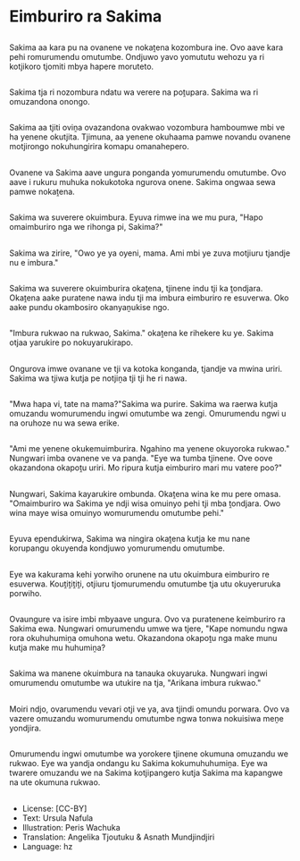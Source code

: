 # Eimburiro ra Sakima

##
Sakima aa kara pu na ovanene ve nokaṱena kozombura ine. Ovo aave kara pehi romurumendu omutumbe. Ondjuwo yavo yomututu wehozu ya ri kotjikoro tjomiti mbya hapere moruteto.

##
Sakima tja ri nozombura ndatu wa verere na poṱupara. Sakima wa ri omuzandona onongo.

##
Sakima aa tjiti oviṋa ovazandona ovakwao vozombura hamboumwe mbi ve ha yenene okutjita. Tjimuna, aa yenene okuhaama pamwe novandu ovanene motjirongo nokuhungirira komapu omanahepero.

##
Ovanene va Sakima aave ungura ponganda yomurumendu omutumbe. Ovo aave i rukuru muhuka nokukotoka ngurova onene. Sakima ongwaa sewa pamwe nokaṱena.

##
Sakima wa suverere okuimbura. Eyuva rimwe ina we mu pura, "Hapo omaimburiro nga we rihonga pi, Sakima?"

##
Sakima wa zirire, "Owo ye ya oyeni, mama. Ami mbi ye zuva motjiuru tjandje nu e imbura."

##
Sakima wa suverere okuimburira okaṱena, tjinene indu tji ka ṱondjara. Okaṱena aake puratene nawa indu tji ma imbura eimburiro re esuverwa. Oko aake pundu okambosiro okanyaṋukise ngo.

##
"Imbura rukwao na rukwao, Sakima." okaṱena ke rihekere ku ye. Sakima otjaa yarukire po nokuyarukirapo.

##
Ongurova imwe ovanane ve tji va kotoka konganda, tjandje va mwina uriri. Sakima wa tjiwa kutja pe notjiṋa tji tji he ri nawa.

##
"Mwa hapa vi, tate na mama?"Sakima wa purire. Sakima wa raerwa kutja omuzandu womurumendu ingwi omutumbe wa zengi. Omurumendu ngwi u na oruhoze nu wa sewa erike.

##
"Ami me yenene okukemuimburira. Ngahino ma yenene okuyoroka rukwao." Nungwari imba ovanene ve va panḓa. "Eye wa tumba tjinene. Ove oove okazandona okapoṱu uriri. Mo ripura kutja eimburiro mari mu vatere poo?"

##
Nungwari, Sakima kayarukire ombunda. Okaṱena wina ke mu pere omasa. "Omaimburiro wa Sakima ye ndji wisa omuinyo pehi tji mba ṱondjara. Owo wina maye wisa omuinyo womurumendu omutumbe pehi."

##
Eyuva ependukirwa, Sakima wa ningira okaṱena kutja ke mu nane korupangu okuyenda kondjuwo yomurumendu omutumbe.

##
Eye wa kakurama kehi yorwiho orunene na utu okuimbura eimburiro re esuverwa. Kouṱiṱiṱiṱi, otjiuru tjomurumendu omutumbe tja utu okuyeruruka porwiho.

##
Ovaungure va isire imbi mbyaave ungura. Ovo va puratenene keimburiro ra Sakima ewa. Nungwari omurumendu umwe wa tjere, "Kape nomundu ngwa rora okuhuhumiṋa omuhona wetu. Okazandona okapoṱu nga make munu kutja make mu huhumiṋa?

##
Sakima wa manene okuimbura na tanauka okuyaruka. Nungwari ingwi omurumendu omutumbe wa utukire na tja, "Arikana imbura rukwao."

##
Moiri ndjo, ovarumendu vevari otji ve ya, ava tjindi omundu porwara. Ovo va vazere omuzandu womurumendu omutumbe ngwa tonwa nokuisiwa meṋe yondjira.

##
Omurumendu ingwi omutumbe wa yorokere tjinene okumuna omuzandu we rukwao. Eye wa yandja ondangu ku Sakima kokumuhuhumiṋa. Eye wa twarere omuzandu we na Sakima kotjipangero kutja Sakima ma kapangwe na ute okumuna rukwao.

##
* License: [CC-BY]
* Text: Ursula Nafula
* Illustration: Peris Wachuka
* Translation: Angelika Tjoutuku & Asnath Mundjindjiri
* Language: hz
